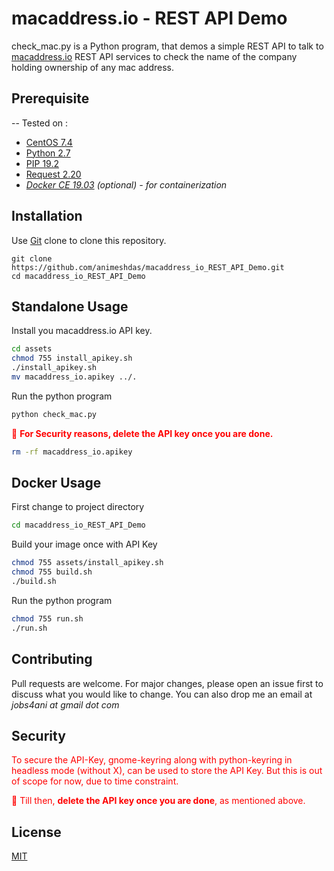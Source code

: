 # macaddress.io - REST API Demo
check_mac.py is a Python program, that demos a simple REST API to talk to [macaddress.io](https://www.macaddress.io) REST API services to check the name of the company holding ownership of any mac address. 

## Prerequisite
--
Tested on : 
- [CentOS 7.4](https://www.centos.org/)
- [Python 2.7](https://www.python.org)
- [PIP 19.2](https://pip.pypa.io)
- [Request 2.20](https://pypi.org/project/requests/)
- _[Docker CE 19.03](https://www.docker.com/) (optional) - for containerization_


## Installation
Use [Git](https://git-scm.com/) clone to clone this repository.
```git
git clone https://github.com/animeshdas/macaddress_io_REST_API_Demo.git
cd macaddress_io_REST_API_Demo
```

## Standalone Usage
Install you macaddress.io API key.
```bash
cd assets
chmod 755 install_apikey.sh
./install_apikey.sh
mv macaddress_io.apikey ../.
```

Run the python program
```python
python check_mac.py
```

<span style="color: red"> :red_circle: **For Security reasons, delete the API key once you are done.** </span>
```bash
rm -rf macaddress_io.apikey
```

## Docker Usage
First change to project directory
```bash
cd macaddress_io_REST_API_Demo
```

Build your image once with API Key
```bash
chmod 755 assets/install_apikey.sh
chmod 755 build.sh
./build.sh
```

Run the python program
```bash
chmod 755 run.sh
./run.sh
```

## Contributing
Pull requests are welcome. For major changes, please open an issue first to discuss what you would like to change. You can also drop me an email at _jobs4ani at gmail dot com_


## Security
<span style="color: red">To secure the API-Key, gnome-keyring along with python-keyring in headless mode (without X), can be used to store the API Key. But this is out of scope for now, due to time constraint.</span>

<span style="color: red">:red_circle: Till then, **delete the API key once you are done**, as mentioned above. 
</span>


## License
[MIT](https://choosealicense.com/licenses/mit/)
